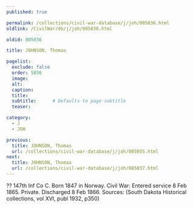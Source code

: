 ```yaml
---
published: true

permalink: /collections/civil-war-database/j/joh/005036.html
oldlink: /CivilWar/db/j/joh/005036.html

oldid: 005036

title: JOHNSON, Thomas

pagelist:
  exclude: false
  order: 5036
  image: 
  alt:
  caption:
  title:
  subtitle:      # Defaults to page subtitle
  teaser:

category: 
  - J 
  - JOH

previous:
  title: JOHNSON, Thomas
  url: /collections/civil-war-database/j/joh/005035.html  
next:
  title: JOHNSON, Thomas
  url: /collections/civil-war-database/j/joh/005037.html   
---
```

?? 147th Inf Co C. Born 1847 in Norway. Civil War: Entered service 8 Feb 1865. Private. Discharged 8 Feb 1866. Sources: (South Dakota Historical collections, vol XVI, publ 1932, p350)